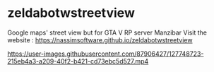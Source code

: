 # zeldabotwstreetview
Google maps' street view but for GTA V RP server Manzibar
Visit the website : https://nassimsoftware.github.io/zeldabotwstreetview


https://user-images.githubusercontent.com/87906427/127748723-215eb4a3-a209-40f2-b421-cd73ebc5d527.mp4

